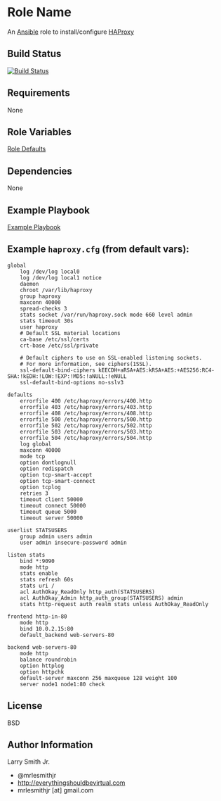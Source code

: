 Role Name
=========

An [Ansible] role to install/configure [HAProxy]

Build Status
------------

[![Build Status](https://travis-ci.org/mrlesmithjr/ansible-haproxy.svg?branch=master)](https://travis-ci.org/mrlesmithjr/ansible-haproxy)

Requirements
------------

None

Role Variables
--------------

[Role Defaults](./defaults/main.yml)

Dependencies
------------

None

Example Playbook
----------------

[Example Playbook](./playbook.yml)

Example `haproxy.cfg` (from default vars):
---------------------------------------
```
global
    log /dev/log local0
    log /dev/log local1 notice
    daemon
    chroot /var/lib/haproxy
    group haproxy
    maxconn 40000
    spread-checks 3
    stats socket /var/run/haproxy.sock mode 660 level admin
    stats timeout 30s
    user haproxy
    # Default SSL material locations
    ca-base /etc/ssl/certs
    crt-base /etc/ssl/private

    # Default ciphers to use on SSL-enabled listening sockets.
    # For more information, see ciphers(1SSL).
    ssl-default-bind-ciphers kEECDH+aRSA+AES:kRSA+AES:+AES256:RC4-SHA:!kEDH:!LOW:!EXP:!MD5:!aNULL:!eNULL
    ssl-default-bind-options no-sslv3

defaults
    errorfile 400 /etc/haproxy/errors/400.http
    errorfile 403 /etc/haproxy/errors/403.http
    errorfile 408 /etc/haproxy/errors/408.http
    errorfile 500 /etc/haproxy/errors/500.http
    errorfile 502 /etc/haproxy/errors/502.http
    errorfile 503 /etc/haproxy/errors/503.http
    errorfile 504 /etc/haproxy/errors/504.http
    log global
    maxconn 40000
    mode tcp
    option dontlognull
    option redispatch
    option tcp-smart-accept
    option tcp-smart-connect
    option tcplog
    retries 3
    timeout client 50000
    timeout connect 50000
    timeout queue 5000
    timeout server 50000

userlist STATSUSERS
    group admin users admin
    user admin insecure-password admin

listen stats
    bind *:9090
    mode http
    stats enable
    stats refresh 60s
    stats uri /
    acl AuthOkay_ReadOnly http_auth(STATSUSERS)
    acl AuthOkay_Admin http_auth_group(STATSUSERS) admin
    stats http-request auth realm stats unless AuthOkay_ReadOnly

frontend http-in-80
    mode http
    bind 10.0.2.15:80
    default_backend web-servers-80

backend web-servers-80
    mode http
    balance roundrobin
    option httplog
    option httpchk
    default-server maxconn 256 maxqueue 128 weight 100
    server node1 node1:80 check
```

License
-------

BSD

Author Information
------------------

Larry Smith Jr.
- @mrlesmithjr
- http://everythingshouldbevirtual.com
- mrlesmithjr [at] gmail.com

[Ansible]: <https://www.ansible.com>
[HAProxy]: <http://www.haproxy.org/>
